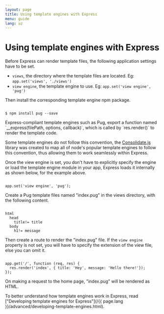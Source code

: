 ```yaml
---
layout: page
title: Using template engines with Express
menu: guide
lang: uz
---
```


# Using template engines with Express

Before Express can render template files, the following application settings have to be set.

* `views`, the directory where the template files are located. Eg: `app.set('views', './views')`
* `view engine`, the template engine to use. Eg: `app.set('view engine', 'pug')`

Then install the corresponding template engine npm package.

<pre><code class="language-sh" translate="no">
$ npm install pug --save
</code></pre>

<div class="doc-box doc-notice" markdown="1">
Express-compliant template engines such as Pug, export a function named `__express(filePath, options, callback)`, which is called by `res.render()` to render the template code.

Some template engines do not follow this convention, the [Consolidate.js](https://www.npmjs.org/package/consolidate) library was created to map all of node's popular template engines to follow this convention, thus allowing them to work seamlessly within Express.
</div>

Once the view engine is set, you don't have to explicitly specify the engine or load the template engine module in your app, Express loads it internally as shown below, for the example above.

<pre><code class="language-javascript" translate="no">
app.set('view engine', 'pug');
</code></pre>

Create a Pug template files named "index.pug" in the views directory, with the following content.

<pre><code class="language-javascript" translate="no">
html
  head
    title!= title
  body
    h1!= message
</code></pre>

Then create a route to render the "index.pug" file. If the `view engine` property is not set, you will have to specify the extension of the view file, else you can omit it.

<pre><code class="language-javascript" translate="no">
app.get('/', function (req, res) {
  res.render('index', { title: 'Hey', message: 'Hello there!'});
});
</code></pre>

On making a request to the home page, "index.pug" will be rendered as HTML.

To better understand how template engines work in Express, read ["Developing template engines for Express"](/{{ page.lang }}/advanced/developing-template-engines.html).
